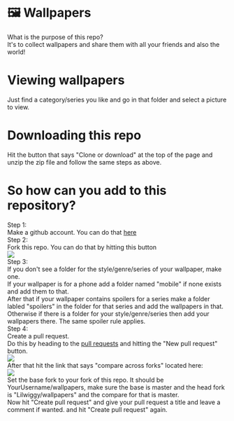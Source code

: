 # 🖼️ Wallpapers

What is the purpose of this repo?
<br>
It's to collect wallpapers and share them with all your friends and also the world!
<br>
# Viewing wallpapers
Just find a category/series you like and go in that folder and select a picture to view.
<br>
# Downloading this repo
Hit the button that says "Clone or download" at the top of the page and unzip the zip file and follow the same steps as above.
<br>
# So how can you add to this repository?
Step 1:
<br>
Make a github account. You can do that [here](https://github.com/join)
<br>
Step 2:
<br>
Fork this repo. You can do that by hitting this button
<br>
<img src="http://i63.tinypic.com/x0tksg.png">
<br>
Step 3:
<br>
If you don't see a folder for the style/genre/series of your wallpaper, make one.
<br>
If your wallpaper is for a phone add a folder named "mobile" if none exists and add them to that.
<br>
After that if your wallpaper contains spoilers for a series make a folder labled "spoilers" in the folder for that series and add the wallpapers in that.
<br>
Otherwise if there is a folder for your style/genre/series then add your wallpapers there. The same spoiler rule applies.
<br>
Step 4:
<br>
Create a pull request.
<br>
Do this by heading to the [pull requests](https://github.com/Lilwiggy/wallpapers/pulls) and hitting the "New pull request" button.
<br>
<img src="http://i66.tinypic.com/30bn294.png">
<br>
After that hit the link that says "compare across forks" located here:
<br>
<img src="http://i63.tinypic.com/15gw2o9.png">
<br>
Set the base fork to your fork of this repo. It should be YourUsername/wallpapers, make sure the base is master and the head fork is "Lilwiggy/wallpapers" and the compare for that is master.
<br>
Now hit "Create pull request" and give your pull request a title and leave a comment if wanted. and hit "Create pull request" again.
